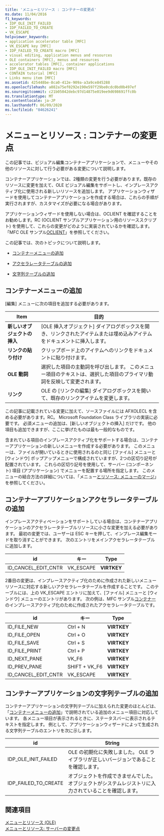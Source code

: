 ```yaml
---
title: 'メニューとリソース : コンテナーの変更点'
ms.date: 11/04/2016
f1_keywords:
- IDP_OLE_INIT_FAILED
- IDP_FAILED_TO_CREATE
- VK_ESCAPE
helpviewer_keywords:
- application accelerator table [MFC]
- VK_ESCAPE key [MFC]
- IDP_FAILED_TO_CREATE macro [MFC]
- visual editing, application menus and resources
- OLE containers [MFC], menus and resources
- accelerator tables [MFC], container applications
- IDP_OLE_INIT_FAILED macro [MFC]
- CONTAIN tutorial [MFC]
- Links menu item [MFC]
ms.assetid: 425448be-8ca0-412e-909a-a3a9ce845288
ms.openlocfilehash: a082a75ef0292e190e597f29be0cdc0bd0b497ef
ms.sourcegitcommit: c21b05042debc97d14875e019ee9d698691ffc0b
ms.translationtype: MT
ms.contentlocale: ja-JP
ms.lasthandoff: 06/09/2020
ms.locfileid: "84626241"
---
```

# <a name="menus-and-resources-container-additions"></a>メニューとリソース : コンテナーの変更点

この記事では、ビジュアル編集コンテナーアプリケーションで、メニューやその他のリソースに対して行う必要がある変更について説明します。

コンテナーアプリケーションでは、2種類の変更を行う必要があります。既存のリソースに変更を加えて、OLE ビジュアル編集をサポートし、インプレースアクティブ化に使用される新しいリソースを追加します。 アプリケーションウィザードを使用してコンテナーアプリケーションを作成する場合は、これらの手順が実行されますが、カスタマイズが必要になる場合があります。

アプリケーションウィザードを使用しない場合は、OCLIENT を確認することをお勧めします。RC (OCLIENT サンプルアプリケーション用のリソーススクリプト) を使用して、これらの変更がどのように実装されているかを確認します。 「MFC OLE サンプル[OCLIENT](../overview/visual-cpp-samples.md)」を参照してください。

この記事では、次のトピックについて説明します。

- [コンテナーメニューの追加](#_core_container_menu_additions)

- [アクセラレータテーブルの追加](#_core_container_application_accelerator_table_additions)

- [文字列テーブルの追加](#_core_string_table_additions_for_container_applications)

## <a name="container-menu-additions"></a><a name="_core_container_menu_additions"></a>コンテナーメニューの追加

[編集] メニューに次の項目を追加する必要があります。

|Item|目的|
|----------|-------------|
|**新しいオブジェクトの挿入**|[OLE 挿入オブジェクト] ダイアログボックスを開き、リンクされたアイテムまたは埋め込みアイテムをドキュメントに挿入します。|
|**リンクの貼り付け**|クリップボード上のアイテムへのリンクをドキュメントに貼り付けます。|
|**OLE 動詞**|選択した項目の主動詞を呼び出します。 このメニュー項目のテキストは、選択した項目のプライマリ動詞を反映して変更されます。|
|**リンク**|OLE の [リンクの編集] ダイアログボックスを開いて、既存のリンクアイテムを変更します。|

この記事に記載されている変更に加えて、ソースファイルには AFXOLECL を含める必要があります。RC。 Microsoft Foundation Class ライブラリの実装に必要です。 必須メニューの追加は、[新しいオブジェクトの挿入] だけです。 他の項目も追加できますが、ここに挙げたものは最も一般的なものです。

含まれている項目のインプレースアクティブ化をサポートする場合は、コンテナーアプリケーションの新しいメニューを作成する必要があります。 このメニューは、ファイルが開いているときに使用されるのと同じ [ファイル] メニューと [ウィンドウ] ポップアップメニューで構成されていますが、2つの区切り記号が配置されています。 これらの区切り記号を使用して、サーバー (コンポーネント) 項目 (アプリケーション) でメニューを配置する場所を指定します。 このメニューの結合方法の詳細については、「メニュー[とリソース: メニューのマージ](menus-and-resources-menu-merging.md)」を参照してください。

## <a name="container-application-accelerator-table-additions"></a><a name="_core_container_application_accelerator_table_additions"></a>コンテナーアプリケーションアクセラレータテーブルの追加

インプレースアクティベーションをサポートしている場合は、コンテナーアプリケーションのアクセラレータテーブルリソースに小さな変更を加える必要があります。 最初の変更では、ユーザーは ESC キーを押して、インプレース編集モードを取り消すことができます。 次のエントリをメインアクセラレータテーブルに追加します。

|id|キー|Type|
|--------|---------|----------|
|ID_CANCEL_EDIT_CNTR|VK_ESCAPE|**VIRTKEY**|

2番目の変更は、インプレースアクティブ化のために作成された新しいメニューリソースに対応する新しいアクセラレータテーブルを作成することです。 このテーブルには、上の VK_ESCAPE エントリに加えて、[ファイル] メニューと [ウィンドウ] メニューのエントリがあります。 次の例は、MFC サンプル[コンテナー](../overview/visual-cpp-samples.md)のインプレースアクティブ化のために作成されたアクセラレータテーブルです。

|id|キー|Type|
|--------|---------|----------|
|ID_FILE_NEW|Ctrl + N|**VIRTKEY**|
|ID_FILE_OPEN|Ctrl + O|**VIRTKEY**|
|ID_FILE_SAVE|Ctrl + S|**VIRTKEY**|
|ID_FILE_PRINT|Ctrl + P|**VIRTKEY**|
|ID_NEXT_PANE|VK_F6|**VIRTKEY**|
|ID_PREV_PANE|SHIFT + VK_F6|**VIRTKEY**|
|ID_CANCEL_EDIT_CNTR|VK_ESCAPE|**VIRTKEY**|

## <a name="string-table-additions-for-container-applications"></a><a name="_core_string_table_additions_for_container_applications"></a>コンテナーアプリケーションの文字列テーブルの追加

コンテナーアプリケーションの文字列テーブルに加えられた変更のほとんどは、「[コンテナーメニューの追加](#_core_container_menu_additions)」で説明されている追加のメニュー項目に対応しています。 各メニュー項目が表示されるときに、ステータスバーに表示されるテキストを指定します。 例として、アプリケーションウィザードによって生成される文字列テーブルのエントリを次に示します。

|id|String|
|--------|------------|
|IDP_OLE_INIT_FAILED|OLE の初期化に失敗しました。 OLE ライブラリが正しいバージョンであることを確認します。|
|IDP_FAILED_TO_CREATE|オブジェクトを作成できませんでした。 オブジェクトがシステムレジストリに入力されていることを確認します。|

## <a name="see-also"></a>関連項目

[メニューとリソース (OLE)](menus-and-resources-ole.md)<br/>
[メニューとリソース: サーバーの変更点](menus-and-resources-server-additions.md)

